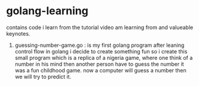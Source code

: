 # golang-learning
contains code i learn from the tutorial video am learning from and valueable keynotes.
1. guessing-number-game.go : is my first golang program after leaning control flow in golang
i decide to create something fun so i create this small program which is a replica of a 
nigeria game, where one think of a number in his mind then another person have to guess the number
it was a fun childhood game. now a computer will guess a number then we will try to predict it.
